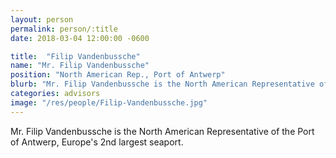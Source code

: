 ```yaml
---
layout: person
permalink: person/:title
date: 2018-03-04 12:00:00 -0600

title:  "Filip Vandenbussche"
name: "Mr. Filip Vandenbussche"
position: "North American Rep., Port of Antwerp"
blurb: "Mr. Filip Vandenbussche is the North American Representative of the Port of Antwerp, Europe's 2nd largest seaport."
categories: advisors
image: "/res/people/Filip-Vandenbussche.jpg"
---
```


Mr. Filip Vandenbussche is the North American Representative of the Port of Antwerp, Europe's 2nd largest seaport.